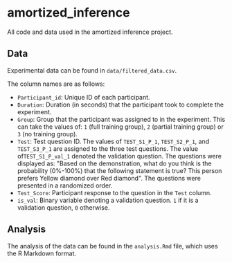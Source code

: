 # amortized_inference
All code and data used in the amortized inference project.

## Data
Experimental data can be found in ```data/filtered_data.csv```.

The column names are as follows:
- ```Participant_id```: Unique ID of each participant.
- ```Duration```: Duration (in seconds) that the participant took to complete the experiment.
- ```Group```: Group that the participant was assigned to in the experiment. This can take the values of: ```1``` (full training group), ```2``` (partial training group) or ```3``` (no training group).
- ```Test```: Test question ID. The values of ```TEST_S1_P_1```, ```TEST_S2_P_1```, and ```TEST_S3_P_1``` are assigned to the three test questions. The value of```TEST_S1_P_val_1``` denoted the validation question. The questions were displayed as: "Based on the demonstration, what do you think is the probability (0%-100%) that the following statement is true? This person prefers Yellow diamond over Red diamond". The questions were presented in a randomized order.
- ```Test_Score```: Participant response to the question in the ```Test``` column.
- ```is_val```: Binary variable denoting a validation question. ```1``` if it is a validation question, ```0``` otherwise.

## Analysis
The analysis of the data can be found in the ```analysis.Rmd``` file, which uses the R Markdown format.

